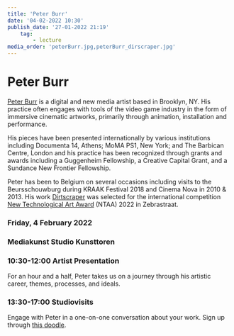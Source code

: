 ```yaml
---
title: 'Peter Burr'
date: '04-02-2022 10:30'
publish_date: '27-01-2022 21:19'
    tag:
        - lecture
media_order: 'peterBurr.jpg,peterBurr_dirscraper.jpg'
---
```

# Peter Burr
[Peter Burr](http://peterburr.org/) is a digital and new media artist based in Brooklyn, NY. His practice often engages with tools of the video game industry in the form of immersive cinematic artworks, primarily through animation, installation and performance.

His pieces have been presented internationally by various institutions including Documenta 14, Athens; MoMA PS1, New York; and The Barbican Centre, London and his practice has been recognized through grants and awards including a Guggenheim Fellowship, a Creative Capital Grant, and a Sundance New Frontier Fellowship.

Peter has been to Belgium on several occasions including visits to the Beursschouwburg during KRAAK Festival 2018 and Cinema Nova in 2010 & 2013. His work [Dirtscraper](https://vimeo.com/298436234) was selected for the international competition [New Technological Art Award](https://www.zebrastraat.be/ntaa) (NTAA) 2022 in Zebrastraat.

### Friday, 4 February 2022
### Mediakunst Studio Kunsttoren
### 10:30-12:00	Artist Presentation
For an hour and a half, Peter takes us on a journey through his artistic career, themes, processes, and ideals.
### 13:30-17:00	Studiovisits
Engage with Peter in a one-on-one conversation about your work. Sign up through [this doodle](https://doodle.com/poll/6w7daini46iyw75v?utm_source=poll&utm_medium=link).
